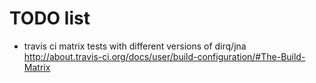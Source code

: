 TODO list
=========

- travis ci matrix tests with different versions of dirq/jna
  http://about.travis-ci.org/docs/user/build-configuration/#The-Build-Matrix
